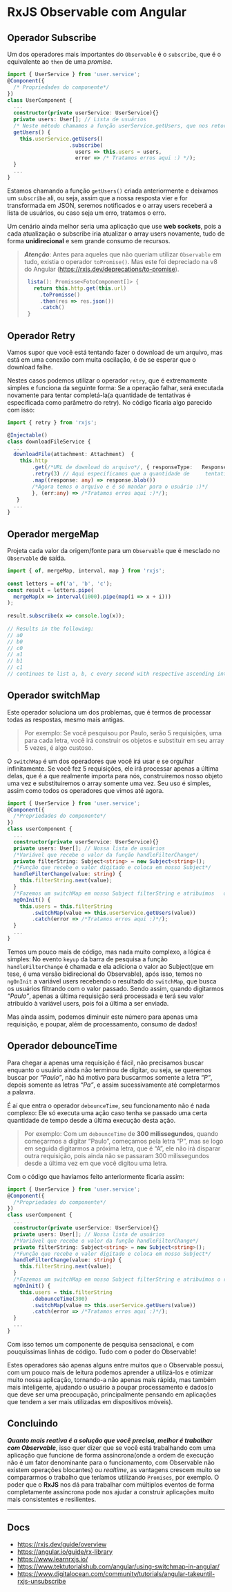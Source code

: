 # RxJS Observable com Angular

## Operador Subscribe

Um dos operadores mais importantes do `Observable` é o `subscribe`, que é o equivalente ao `then` de uma *promise*.

```typescript
import { UserService } from 'user.service';
@Component({
  /* Propriedades do componente*/
})
class UserComponent {
  ...
  constructor(private userService: UserService){}
  private users: User[]; // Lista de usuários
  /* Neste método chamamos a função userService.getUsers, que nos retorna um Observable contendo um array de usuários, então atribuímos ao this.users */
  getUsers() {
    this.userService.getUsers()
                    .subscribe(
                      users => this.users = users,
                      error => /* Tratamos erros aqui :) */);
  }
  ...
}
```

Estamos chamando a função `getUsers()` criada anteriormente e deixamos um `subscribe` ali, ou seja, assim que a nossa resposta vier e for transformada em JSON, seremos notificados e o array users receberá a lista de usuários, ou caso seja um erro, tratamos o erro.

Um cenário ainda melhor seria uma aplicação que use **web sockets**, pois a cada atualização o subscribe iria atualizar o array users novamente, tudo de forma **unidirecional** e sem grande consumo de recursos.

> ***Atenção***: Antes para aqueles que não queriam utilizar `Observable` em tudo, existia o operador `toPromise()`. Mas este foi depreciado na v8 do Angular (<https://rxjs.dev/deprecations/to-promise>).
>
> ```typescript
>  lista(): Promisse<FotoComponent[]> {
>    return this.http.get(this.url)
>      .toPromisse()
>      .then(res => res.json())
>      .catch()
>  }
>  ```
>

## Operador Retry

Vamos supor que você está tentando fazer o download de um arquivo, mas está em uma conexão com muita oscilação, é de se esperar que o download falhe.

Nestes casos podemos utilizar o operador `retry`, que é extremamente simples e funciona da seguinte forma: Se a operação falhar, será executada novamente para tentar completá-la(a quantidade de tentativas é especificada como parâmetro do retry). No código ficaria algo parecido com isso:

```typescript
import { retry } from 'rxjs';

@Injectable()
class downloadFileService {
  ...
  downloadFile(attachment: Attachment)  {
    this.http
        .get(/*URL de download do arquivo*/, { responseType:   ResponseContentType.Blob })
        .retry(3) // Aqui especificamos que a quantidade de     tentativas caso o download falhe é 3.
        .map((response: any) => response.blob())
        /*Agora temos o arquivo e é só mandar para o usuário :)*/
        }, (err:any) => /*Tratamos erros aqui :)*/);
   }
  ...
}
```

## Operador mergeMap

Projeta cada valor da origem/fonte para um `Observable` que é mesclado no `Observable` de saída.

```typescript
import { of, mergeMap, interval, map } from 'rxjs';
 
const letters = of('a', 'b', 'c');
const result = letters.pipe(
  mergeMap(x => interval(1000).pipe(map(i => x + i)))
);
 
result.subscribe(x => console.log(x));
 
// Results in the following:
// a0
// b0
// c0
// a1
// b1
// c1
// continues to list a, b, c every second with respective ascending integers
```

## Operador switchMap

Este operador soluciona um dos problemas, que é termos de processar todas as respostas, mesmo mais antigas.

> Por exemplo: Se você pesquisou por Paulo, serão 5 requisições, uma para cada letra, você irá construir os objetos e substituir em seu array 5 vezes, é algo custoso.

O `switchMap` é um dos operadores que você irá usar e se orgulhar infinitamente. Se você fez 5 requisições, ele irá processar apenas a última delas, que é a que realmente importa para nós, construiremos nosso objeto uma vez e substituiremos o array somente uma vez. Seu uso é simples, assim como todos os operadores que vimos até agora.

```typescript
import { UserService } from 'user.service';
@Component({
  /*Propriedades do componente*/
})
class userComponent {
  ...
  constructor(private userService: UserService){}
  private users: User[]; // Nossa lista de usuários
  /*Variável que recebe o valor da função handleFilterChange*/
  private filterString: Subject<string> = new Subject<string>();
  /*Função que recebe o valor digitado e coloca em nosso Subject*/
  handleFilterChange(value: string) {
    this.filterString.next(value);
  }
  /*Fazemos um switchMap em nosso Subject filterString e atribuímos   o resultado à nossa lista de usuários*/
  ngOnInit() {
    this.users = this.filterString
        .switchMap(value => this.userService.getUsers(value))
        .catch(error => /*Tratamos erros aqui :)*/);
  }
  ...
}
```

Temos um pouco mais de código, mas nada muito complexo, a lógica é simples: No evento `keyup` da barra de pesquisa a função `handleFilterChange` é chamada e ela adiciona o valor ao Subject(que em tese, é uma versão bidirecional do Observable), após isso, temos no `ngOnInit` a variável users recebendo o resultado do `switchMap`, que busca os usuários filtrando com o valor passado. Sendo assim, quando digitarmos *“Paulo”*, apenas a última requisição será processada e terá seu valor atribuído à variável users, pois foi a última a ser enviada.

Mas ainda assim, podemos diminuir este número para apenas uma requisição, e poupar, além de processamento, consumo de dados!

## Operador debounceTime

Para chegar a apenas uma requisição é fácil, não precisamos buscar enquanto o usuário ainda não terminou de digitar, ou seja, se queremos buscar por *“Paulo”*, não há motivo para buscarmos somente a letra *“P”*, depois somente as letras *“Pa”*, e assim sucessivamente até completarmos a palavra.

É aí que entra o operador `debounceTime`, seu funcionamento não é nada complexo: Ele só executa uma ação caso tenha se passado uma certa quantidade de tempo desde a última execução desta ação.

> Por exemplo: Com um `debounceTime` de **300 milissegundos**, quando começarmos a digitar “Paulo”, começamos pela letra “P”, mas se logo em seguida digitarmos a próxima letra, que é “A”, ele não irá disparar outra requisição, pois ainda não se passaram 300 milissegundos desde a última vez em que você digitou uma letra.

Com o código que havíamos feito anteriormente ficaria assim:

```typescript
import { UserService } from 'user.service';
@Component({
  /*Propriedades do componente*/
})
class userComponent {
  ...
  constructor(private userService: UserService){}
  private users: User[]; // Nossa lista de usuários
  /*Variável que recebe o valor da função handleFilterChange*/
  private filterString: Subject<string> = new Subject<string>();
  /*Função que recebe o valor digitado e coloca em nosso Subject*/
  handleFilterChange(value: string) {
    this.filterString.next(value);
  }
  /*Fazemos um switchMap em nosso Subject filterString e atribuímos o resultado à nossa lista de usuários, porém existe um debounceTime de 300 milissegundos para evitar fazer requisições enquanto o usuário ainda não finalizou a digitação*/
  ngOnInit() {
    this.users = this.filterString
        .debounceTime(300)
        .switchMap(value => this.userService.getUsers(value))
        .catch(error => /*Tratamos erros aqui :)*/);
  }
  ...
}
```

Com isso temos um componente de pesquisa sensacional, e com pouquíssimas linhas de código. Tudo com o poder do Observable!

Estes operadores são apenas alguns entre muitos que o Observable possui, com um pouco mais de leitura podemos aprender a utilizá-los e otimizar muito nossa aplicação, tornando-a não apenas mais rápida, mas também mais inteligente, ajudando o usuário a poupar processamento e dados(o que deve ser uma preocupação, principalmente pensando em aplicações que tendem a ser mais utilizadas em dispositivos móveis).

## Concluindo

***Quanto mais reativa é a solução que você precisa, melhor é trabalhar com Observable***, isso quer dizer que se você está trabalhando com uma aplicação que funcione de forma assíncrona(onde a ordem de execução não é um fator denominante para o funcionamento, com Observable não existem operações blocantes) ou *realtime*, as vantagens crescem muito se compararmos o trabalho que teríamos utilizando `Promises`, por exemplo. O poder que o **RxJS** nos dá para trabalhar com múltiplos eventos de forma completamente assíncrona pode nos ajudar a construir aplicações muito mais consistentes e resilientes.

---

## Docs

- <https://rxjs.dev/guide/overview>
- <https://angular.io/guide/rx-library>
- <https://www.learnrxjs.io/>
- <https://www.tektutorialshub.com/angular/using-switchmap-in-angular/>
- <https://www.digitalocean.com/community/tutorials/angular-takeuntil-rxjs-unsubscribe>
